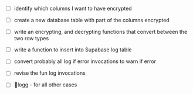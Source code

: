 - [ ] identify which columns I want to have encrypted
- [ ] create a new database table with part of the columns encrypted
- [ ] write an  encrypting, and decrypting functions that convert between the two row types

- [ ] write a function to insert into Supabase log table
- [ ] convert probably all log if error invocations to warn if error
- [ ] revise the fun log invocations
- [ ] 🔎logg - for all other cases
